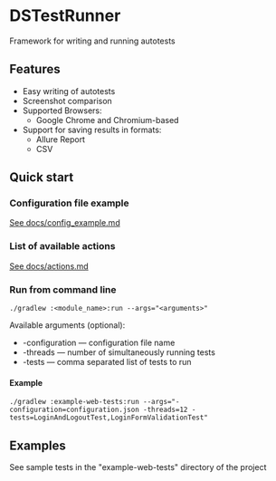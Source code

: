 # DSTestRunner

Framework for writing and running autotests

## Features

- Easy writing of autotests
- Screenshot comparison
- Supported Browsers:
  - Google Chrome and Chromium-based
- Support for saving results in formats:
  - Allure Report
  - CSV

## Quick start

### Configuration file example

[See docs/config_example.md](docs/config_example.md)

### List of available actions

[See docs/actions.md](docs/actions.md)

### Run from command line

```shell
./gradlew :<module_name>:run --args="<arguments>"
```

Available arguments (optional):

- -configuration — configuration file name
- -threads — number of simultaneously running tests
- -tests — comma separated list of tests to run

#### Example

```shell
./gradlew :example-web-tests:run --args="-configuration=configuration.json -threads=12 -tests=LoginAndLogoutTest,LoginFormValidationTest"
```

## Examples

See sample tests in the "example-web-tests" directory of the project
